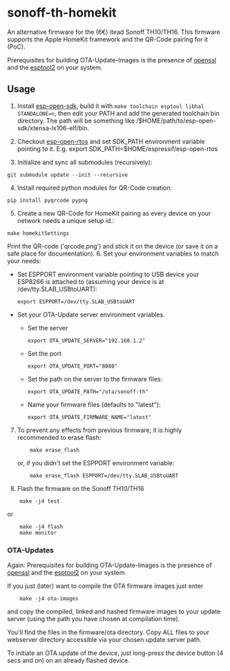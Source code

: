 # sonoff-th-homekit

An alternative firmware for the (6€) itead Sonoff TH10/TH16. This firmware supports the Apple HomeKit framework and the QR-Code pairing for it (PoC).

Prerequisites for building OTA-Update-Images is the presence of [openssl](https://www.openssl.org) and the [esptool2](https://github.com/raburton/esptool2) on your system.

## Usage

1. Install [esp-open-sdk](https://github.com/pfalcon/esp-open-sdk), build it with `make toolchain esptool libhal STANDALONE=n`, then edit your PATH and add the generated toolchain bin directory. The path will be something like /$HOME/path/to/esp-open-sdk/xtensa-lx106-elf/bin.

2. Checkout [esp-open-rtos](https://github.com/SuperHouse/esp-open-rtos) and set SDK_PATH environment variable pointing to it. E.g. export SDK_PATH=$HOME/espressif/esp-open-rtos

3. Initialize and sync all submodules (recursively):
```shell
git submodule update --init --recursive
```

4. Install required python modules for QR-Code creation:
```shell
pip install pyqrcode pypng
```

5. Create a new QR-Code for HomeKit pairing as every device on your network needs a unique setup id.:
```shell
make homekitSettings
```
Print the QR-code ('qrcode.png') and stick it on the device (or save it on a safe place for documentation).
6. Set your environment variables to match your needs:

  * Set ESPPORT environment variable pointing to USB device your ESP8266 is attached
     to (assuming your device is at /dev/tty.SLAB_USBtoUART):
     ```shell
     export ESPPORT=/dev/tty.SLAB_USBtoUART
     ```
  * Set your OTA-Update server environment variables.
    * Set the server

      ```shell
      export OTA_UPDATE_SERVER="192.168.1.2"
      ```
    * Set the port

      ```shell
      export OTA_UPDATE_PORT="8080"
      ```
    * Set the path on the server to the firmware files:

      ```shell
      export OTA_UPDATE_PATH="/ota/sonoff-th"
      ```
    * Name your firmware files (defaults to "latest"):

      ```shell
      export OTA_UPDATE_FIRMWARE_NAME="latest"
      ```

7. To prevent any effects from previous firmware, it is highly recommended to erase flash:
    ```shell
        make erase_flash
    ```
    or, if you didn't set the ESPPORT environment variable:
    ```shell
        make erase_flash ESPPORT=/dev/tty.SLAB_USBtoUART
    ```
8. Flash the firmware on the Sonoff TH10/TH16
```shell
    make -j4 test
```
  or
```shell
    make -j4 flash
    make monitor
```

### OTA-Updates
Again: Prerequisites for building OTA-Update-Images is the presence of [openssl](https://www.openssl.org) and the [esptool2](https://github.com/raburton/esptool2) on your system.

If you just (later) want to compile the OTA firmware images just enter
```shell
    make -j4 ota-images
```
and copy the compiled, linked and hashed firmware images
to your update server (using the path you have chosen at compilation time).

You'll find the files in the firmware/ota directory. Copy ALL files to your webserver directory accessible via your chosen update server path.

To initiate an OTA update of the device, just long-press the device button (4 secs and on) on an already flashed device.
